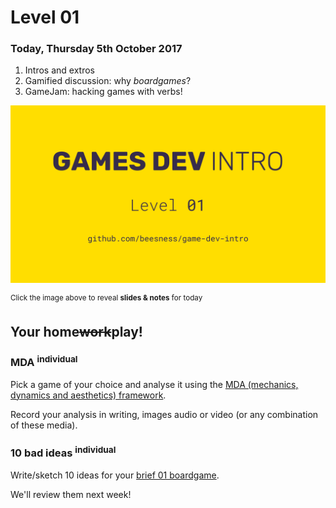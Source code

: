 # Level 01

### Today, Thursday 5th October 2017

1. Intros and extros 
2. Gamified discussion: why *boardgames*? 
3. GameJam: hacking games with verbs! 

[![](assets/pres.png)](https://docs.google.com/presentation/d/1k8aiGwdJn-xTJHQYI96KZeyYtOFdFtiRUP5CJRIHQmI/edit?usp=sharing) 

<sup>Click the image above to reveal  **slides & notes** for today</sup>
 
## Your home<del>work</del>play!

### MDA <sup>individual</sup> 

Pick a game of your choice and analyse it using the [MDA (mechanics, dynamics and aesthetics) framework](assets/mda.pdf).

Record your analysis in writing, images audio or video (or any combination of these media).

### 10 bad ideas <sup>individual</sup>

Write/sketch 10 ideas for your [brief 01 boardgame](../../README.md#brief-01). 

We'll review them next week!

